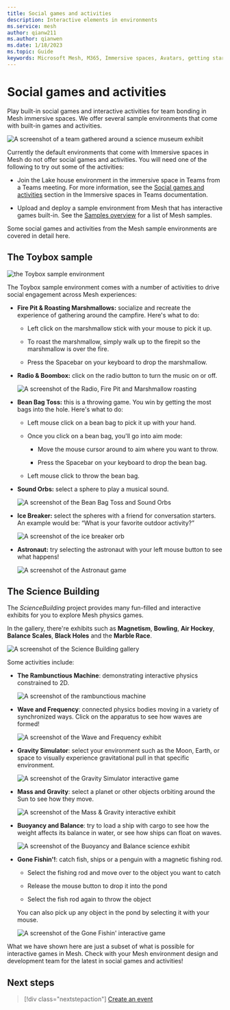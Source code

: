 ```yaml
---
title: Social games and activities
description: Interactive elements in environments
ms.service: mesh
author: qianw211    
ms.author: qianwen
ms.date: 1/18/2023
ms.topic: Guide
keywords: Microsoft Mesh, M365, Immersive spaces, Avatars, getting started, documentation, features
---
```


# Social games and activities

Play built-in social games and interactive activities for team bonding in Mesh immersive spaces. We offer several sample environments that come with built-in games and activities. 

![A screenshot of a team gathered around a science museum exhibit](media/social-games-hero-image.jpg)

Currently the default environments that come with Immersive spaces in Mesh do not offer social games and activities. You will need one of the following to try out some of the activities:

- Join the Lake house environment in the immersive space in Teams from a Teams meeting.  For more information, see the [Social games and activities](https://support.microsoft.com/office/use-in-meeting-controls-for-immersive-spaces-in-microsoft-teams-ccf689d0-b47e-4e11-9eff-2ca0ce87f422#bkmk_social_games) section in the Immersive spaces in Teams documentation.

- Upload and deploy a sample environment from Mesh that has interactive games built-in.  See the [Samples overview](/mesh/develop/getting-started/samples/samples-overview) for a list of Mesh samples.

Some social games and activities from the Mesh sample environments are covered in detail here.

## The Toybox sample

![the Toybox sample environment](media/toybox-environment.png)

The Toybox sample environment comes with a number of activities to drive social engagement across Mesh experiences:

* **Fire Pit & Roasting Marshmallows:** socialize and recreate the experience of gathering around the campfire. Here's what to do:

    * Left click on the marshmallow stick with your mouse to pick it up.

    * To roast the marshmallow, simply walk up to the firepit so the marshmallow is over the fire.

    * Press the Spacebar on your keyboard to drop the marshmallow.

* **Radio & Boombox:** click on the radio button to turn the music on or off.

    ![A screenshot of the Radio, Fire Pit and Marshmallow roasting](media/fire-pit-marshmallow-radio.png)

* **Bean Bag Toss:** this is a throwing game. You win by getting the most bags into the hole. Here's what to do:

    * Left mouse click on a bean bag to pick it up with your hand.

    * Once you click on a bean bag, you'll go into aim mode:

        * Move the mouse cursor around to aim where you want to throw.

        * Press the Spacebar on your keyboard to drop the bean bag.

    * Left mouse click to throw the bean bag.

* **Sound Orbs:** select a sphere to play a musical sound.

    ![A screenshot of the Bean Bag Toss and Sound Orbs](media/sound-orb-bean-bag.png)

* **Ice Breaker:** select the spheres with a friend for conversation starters. An example would be: “What is your favorite outdoor activity?”

    ![A screenshot of the ice breaker orb](media/ice-breaker.png)

* **Astronaut:** try selecting the astronaut with your left mouse button to see what happens!

    ![A screenshot of the Astronaut game](media/astronaut.png)

## The Science Building

The *ScienceBuilding* project provides many fun-filled and interactive exhibits for you to explore Mesh physics games.

In the gallery, there're exhibits such as **Magnetism**, **Bowling**, **Air Hockey**, **Balance Scales**, **Black Holes** and the **Marble Race**.

![A screenshot of the Science Building gallery](media/science-building.png)

Some activities include:

* **The Rambunctious Machine**: demonstrating interactive physics constrained to 2D.

    ![A screenshot of the rambunctious machine](media/rambunctious-machine.png)

* **Wave and Frequency**: connected physics bodies moving in a variety of synchronized ways. Click on the apparatus to see how waves are formed!

    ![A screenshot of the Wave and Frequency exhibit](media/wave-frequency.png)

* **Gravity Simulator**: select your environment such as the Moon, Earth, or space to visually experience gravitational pull in that specific environment.

    ![A screenshot of the Gravity Simulator interactive game](media/gravity-simulator.png)

* **Mass and Gravity**: select a planet or other objects orbiting around the Sun to see how they move.

    ![A screenshot of the Mass & Gravity interactive exhibit](media/mass-gravity.png)

* **Buoyancy and Balance**: try to load a ship with cargo to see how the weight affects its balance in water, or see how ships can float on waves.

    ![A screenshot of the Buoyancy and Balance science exhibit](media/buoyancy-mass.png)

* **Gone Fishin'!**: catch fish, ships or a penguin with a magnetic fishing rod. 

    * Select the fishing rod and move over to the object you want to catch
    
    * Release the mouse button to drop it into the pond 
    
    * Select the fish rod again to throw the object

    You can also pick up any object in the pond by selecting it with your mouse.

    ![A screenshot of the Gone Fishin' interactive game](media/gone-fishing.png)

What we have shown here are just a subset of what is possible for interactive games in Mesh.  Check with your Mesh environment design and development team for the latest in social games and activities!

## Next steps

   > [!div class="nextstepaction"]
   > [Create an event](../events-guide/create-event-mesh-portal.md)